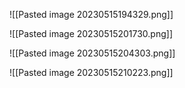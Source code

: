 ![[Pasted image 20230515194329.png]]

![[Pasted image 20230515201730.png]]

![[Pasted image 20230515204303.png]]

![[Pasted image 20230515210223.png]]

